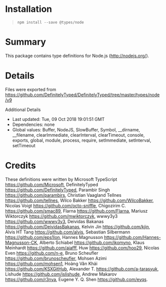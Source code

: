 # Installation
> `npm install --save @types/node`

# Summary
This package contains type definitions for Node.js (http://nodejs.org/).

# Details
Files were exported from https://github.com/DefinitelyTyped/DefinitelyTyped/tree/master/types/node/v9

Additional Details
 * Last updated: Tue, 09 Oct 2018 19:01:51 GMT
 * Dependencies: none
 * Global values: Buffer, NodeJS, SlowBuffer, Symbol, __dirname, __filename, clearImmediate, clearInterval, clearTimeout, console, exports, global, module, process, require, setImmediate, setInterval, setTimeout

# Credits
These definitions were written by Microsoft TypeScript <https://github.com/Microsoft>, DefinitelyTyped <https://github.com/DefinitelyTyped>, Parambir Singh <https://github.com/parambirs>, Christian Vaagland Tellnes <https://github.com/tellnes>, Wilco Bakker <https://github.com/WilcoBakker>, Nicolas Voigt <https://github.com/octo-sniffle>, Chigozirim C. <https://github.com/smac89>, Flarna <https://github.com/Flarna>, Mariusz Wiktorczyk <https://github.com/mwiktorczyk>, wwwy3y3 <https://github.com/wwwy3y3>, Deividas Bakanas <https://github.com/DeividasBakanas>, Kelvin Jin <https://github.com/kjin>, Alvis HT Tang <https://github.com/alvis>, Sebastian Silbermann <https://github.com/eps1lon>, Hannes Magnusson <https://github.com/Hannes-Magnusson-CK>, Alberto Schiabel <https://github.com/jkomyno>, Klaus Meinhardt <https://github.com/ajafff>, Huw <https://github.com/hoo29>, Nicolas Even <https://github.com/n-e>, Bruno Scheufler <https://github.com/brunoscheufler>, Mohsen Azimi <https://github.com/mohsen1>, Hoàng Văn Khải <https://github.com/KSXGitHub>, Alexander T. <https://github.com/a-tarasyuk>, Lishude <https://github.com/islishude>, Andrew Makarov <https://github.com/r3nya>, Eugene Y. Q. Shen <https://github.com/eyqs>.
